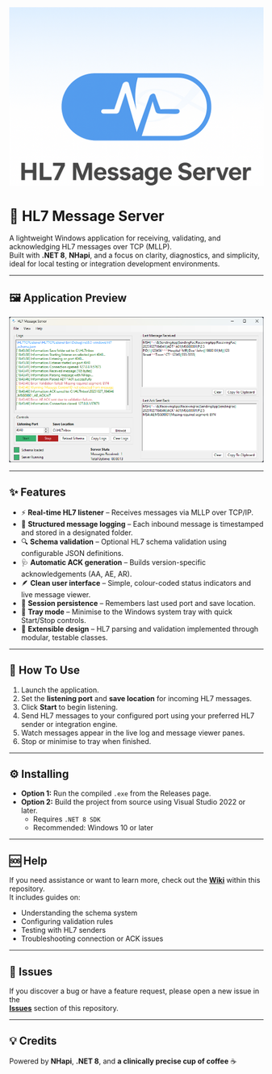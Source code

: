 ![HL7 Message Server Banner](./images/git_banner.png)

# 🧬 HL7 Message Server

A lightweight Windows application for receiving, validating, and acknowledging HL7 messages over TCP (MLLP).  
Built with **.NET 8**, **NHapi**, and a focus on clarity, diagnostics, and simplicity, ideal for local testing or integration development environments.

---

## 🖼️ Application Preview
![Application Preview](./images/application.png)

---

## ✨ Features

- ⚡ **Real-time HL7 listener** – Receives messages via MLLP over TCP/IP.  
- 🧾 **Structured message logging** – Each inbound message is timestamped and stored in a designated folder.  
- 🔍 **Schema validation** – Optional HL7 schema validation using configurable JSON definitions.  
- 🩺 **Automatic ACK generation** – Builds version-specific acknowledgements (AA, AE, AR).  
- 🪶 **Clean user interface** – Simple, colour-coded status indicators and live message viewer.  
- 💾 **Session persistence** – Remembers last used port and save location.  
- 🧠 **Tray mode** – Minimise to the Windows system tray with quick Start/Stop controls.  
- 🧩 **Extensible design** – HL7 parsing and validation implemented through modular, testable classes.  

---

## 🚀 How To Use

1. Launch the application.
2. Set the **listening port** and **save location** for incoming HL7 messages.
3. Click **Start** to begin listening.
4. Send HL7 messages to your configured port using your preferred HL7 sender or integration engine.
5. Watch messages appear in the live log and message viewer panes.
6. Stop or minimise to tray when finished.

---

## ⚙️ Installing

- **Option 1:** Run the compiled `.exe` from the Releases page.  
- **Option 2:** Build the project from source using Visual Studio 2022 or later.  
  - Requires `.NET 8 SDK`  
  - Recommended: Windows 10 or later  

---

## 🆘 Help

If you need assistance or want to learn more, check out the **[Wiki](https://github.com/rich-howell/HL7MessageServer/wiki)** within this repository.  
It includes guides on:
- Understanding the schema system  
- Configuring validation rules  
- Testing with HL7 senders  
- Troubleshooting connection or ACK issues  

---

## 🐞 Issues

If you discover a bug or have a feature request, please open a new issue in the  
**[Issues](https://github.com/rich-howell/HL7MessageServer/issues)** section of this repository.  

---

## 💡 Credits
 
Powered by **NHapi**, **.NET 8**, and **a clinically precise cup of coffee** ☕


